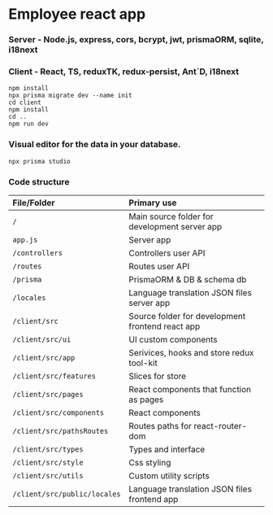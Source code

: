 # Employee react app

### Server - Node.js, express, cors, bcrypt, jwt, prismaORM, sqlite, i18next
### Client - React, TS, reduxTK, redux-persist, Ant`D, i18next
```
npm install
npx prisma migrate dev --name init
cd client
npm install
cd .. 
npm run dev
```
### Visual editor for the data in your database.
```
npx prisma studio
```
### Code structure

| File/Folder  	   									| Primary use    																								|
| :-------------------------------- | :------------------------------------------------------------ |
| `/`				          							| Main source folder for development server app       					|
| `app.js`          								| Server app         																						|
| `/controllers`           					| Controllers user API 										        							|
| `/routes`          			 					| Routes user API										        										|
| `/prisma`          								| PrismaORM & DB & schema db																		|
| `/locales`           							| Language translation JSON files server app       							|
| `/client/src`        							| Source folder for development frontend react app 							|
| `/client/src/ui`        					| UI custom components   																				|
| `/client/src/app`        					| Serivices, hooks and store redux tool-kit 			    					|
| `/client/src/features`        		| Slices for store																    					|
| `/client/src/pages`        				| React components that function as pages    										|
| `/client/src/components`        	| React components    																					|
| `/client/src/pathsRoutes`      		| Routes paths for react-router-dom         										|
| `/client/src/types`      					| Types and interface																						|
| `/client/src/style`           		| Css styling   															     							|
| `/client/src/utils`           		| Custom utility scripts									        							|
| `/client/src/public/locales`      | Language translation JSON files frontend app		 							|
